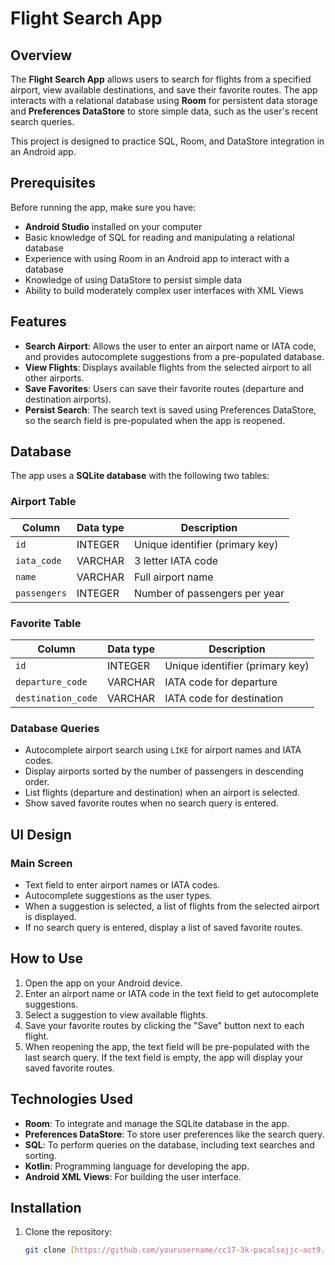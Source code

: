 # Flight Search App

## Overview

The **Flight Search App** allows users to search for flights from a specified airport, view available destinations, and save their favorite routes. The app interacts with a relational database using **Room** for persistent data storage and **Preferences DataStore** to store simple data, such as the user's recent search queries.

This project is designed to practice SQL, Room, and DataStore integration in an Android app.

## Prerequisites

Before running the app, make sure you have:

- **Android Studio** installed on your computer
- Basic knowledge of SQL for reading and manipulating a relational database
- Experience with using Room in an Android app to interact with a database
- Knowledge of using DataStore to persist simple data
- Ability to build moderately complex user interfaces with XML Views

## Features

- **Search Airport**: Allows the user to enter an airport name or IATA code, and provides autocomplete suggestions from a pre-populated database.
- **View Flights**: Displays available flights from the selected airport to all other airports.
- **Save Favorites**: Users can save their favorite routes (departure and destination airports).
- **Persist Search**: The search text is saved using Preferences DataStore, so the search field is pre-populated when the app is reopened.

## Database

The app uses a **SQLite database** with the following two tables:

### Airport Table
| Column       | Data type | Description                              |
|--------------|-----------|------------------------------------------|
| `id`         | INTEGER   | Unique identifier (primary key)          |
| `iata_code`  | VARCHAR   | 3 letter IATA code                       |
| `name`       | VARCHAR   | Full airport name                        |
| `passengers` | INTEGER   | Number of passengers per year            |

### Favorite Table
| Column           | Data type | Description                              |
|------------------|-----------|------------------------------------------|
| `id`             | INTEGER   | Unique identifier (primary key)          |
| `departure_code` | VARCHAR   | IATA code for departure                  |
| `destination_code`| VARCHAR  | IATA code for destination                |

### Database Queries
- Autocomplete airport search using `LIKE` for airport names and IATA codes.
- Display airports sorted by the number of passengers in descending order.
- List flights (departure and destination) when an airport is selected.
- Show saved favorite routes when no search query is entered.

## UI Design

### Main Screen
- Text field to enter airport names or IATA codes.
- Autocomplete suggestions as the user types.
- When a suggestion is selected, a list of flights from the selected airport is displayed.
- If no search query is entered, display a list of saved favorite routes.

## How to Use

1. Open the app on your Android device.
2. Enter an airport name or IATA code in the text field to get autocomplete suggestions.
3. Select a suggestion to view available flights.
4. Save your favorite routes by clicking the "Save" button next to each flight.
5. When reopening the app, the text field will be pre-populated with the last search query. If the text field is empty, the app will display your saved favorite routes.

## Technologies Used

- **Room**: To integrate and manage the SQLite database in the app.
- **Preferences DataStore**: To store user preferences like the search query.
- **SQL**: To perform queries on the database, including text searches and sorting.
- **Kotlin**: Programming language for developing the app.
- **Android XML Views**: For building the user interface.

## Installation

1. Clone the repository:
   ```bash
   git clone [https://github.com/yourusername/cc17-3k-pacalsojjc-act9.git](https://github.com/deonrtan2/cc17-3k-tandeonr-act9.git)
